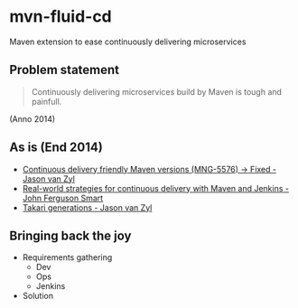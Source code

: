 mvn-fluid-cd
============

Maven extension to ease continuously delivering microservices

## Problem statement

> Continuously delivering microservices build by Maven is tough and painfull. 

(Anno 2014) 



## As is (End 2014)
* [Continuous delivery friendly Maven versions (MNG-5576) -> Fixed - Jason van Zyl](https://jira.codehaus.org/browse/MNG-5576)
* [Real-world strategies for continuous delivery with Maven and Jenkins - John Ferguson Smart](http://www.slideshare.net/wakaleo/continuous-deliverywithmaven)
* [Takari generations - Jason van Zyl](http://www.slideshare.net/Takari_io/takari-1)


## Bringing back the joy
* Requirements gathering
  * Dev
  * Ops
  * Jenkins
* Solution
